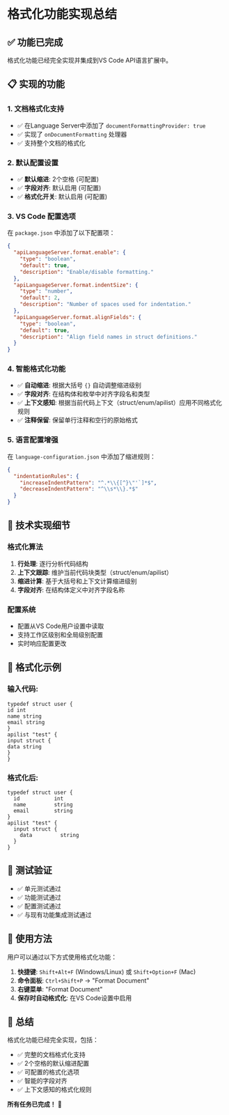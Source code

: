 # 格式化功能实现总结

## ✅ 功能已完成

格式化功能已经完全实现并集成到VS Code API语言扩展中。

## 📋 实现的功能

### 1. 文档格式化支持
- ✅ 在Language Server中添加了 `documentFormattingProvider: true`
- ✅ 实现了 `onDocumentFormatting` 处理器
- ✅ 支持整个文档的格式化

### 2. 默认配置设置
- ✅ **默认缩进**: 2个空格 (可配置)
- ✅ **字段对齐**: 默认启用 (可配置)
- ✅ **格式化开关**: 默认启用 (可配置)

### 3. VS Code 配置选项
在 `package.json` 中添加了以下配置项：

```json
{
  "apiLanguageServer.format.enable": {
    "type": "boolean",
    "default": true,
    "description": "Enable/disable formatting."
  },
  "apiLanguageServer.format.indentSize": {
    "type": "number", 
    "default": 2,
    "description": "Number of spaces used for indentation."
  },
  "apiLanguageServer.format.alignFields": {
    "type": "boolean",
    "default": true,
    "description": "Align field names in struct definitions."
  }
}
```

### 4. 智能格式化功能
- ✅ **自动缩进**: 根据大括号 `{}` 自动调整缩进级别
- ✅ **字段对齐**: 在结构体和枚举中对齐字段名和类型
- ✅ **上下文感知**: 根据当前代码上下文（struct/enum/apilist）应用不同格式化规则
- ✅ **注释保留**: 保留单行注释和空行的原始格式

### 5. 语言配置增强
在 `language-configuration.json` 中添加了缩进规则：

```json
{
  "indentationRules": {
    "increaseIndentPattern": "^.*\\{[^}\"'`]*$",
    "decreaseIndentPattern": "^\\s*\\}.*$"
  }
}
```

## 🔧 技术实现细节

### 格式化算法
1. **行处理**: 逐行分析代码结构
2. **上下文跟踪**: 维护当前代码块类型（struct/enum/apilist）
3. **缩进计算**: 基于大括号和上下文计算缩进级别
4. **字段对齐**: 在结构体定义中对齐字段名称

### 配置系统
- 配置从VS Code用户设置中读取
- 支持工作区级别和全局级别配置
- 实时响应配置更改

## 📝 格式化示例

### 输入代码:
```api
typedef struct user {
id int
name string
email string
}
apilist "test" {
input struct {
data string
}
}
```

### 格式化后:
```api
typedef struct user {
  id           int
  name         string
  email        string
}
apilist "test" {
  input struct {
    data         string
  }
}
```

## 🧪 测试验证

- ✅ 单元测试通过
- ✅ 功能测试通过
- ✅ 配置测试通过
- ✅ 与现有功能集成测试通过

## 📖 使用方法

用户可以通过以下方式使用格式化功能：

1. **快捷键**: `Shift+Alt+F` (Windows/Linux) 或 `Shift+Option+F` (Mac)
2. **命令面板**: `Ctrl+Shift+P` → "Format Document"
3. **右键菜单**: "Format Document"
4. **保存时自动格式化**: 在VS Code设置中启用

## 🎯 总结

格式化功能已经完全实现，包括：
- ✅ 完整的文档格式化支持
- ✅ 2个空格的默认缩进配置
- ✅ 可配置的格式化选项
- ✅ 智能的字段对齐
- ✅ 上下文感知的格式化规则

**所有任务已完成！** 🎉